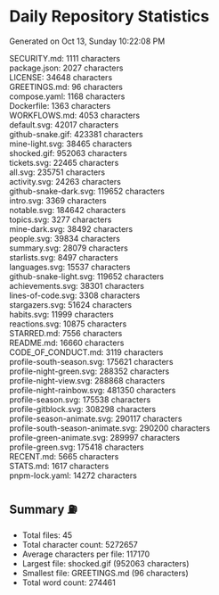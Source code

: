 # Daily Repository Statistics 
Generated on Oct 13, Sunday 10:22:08 PM  

SECURITY.md: 1111 characters  
package.json: 2027 characters  
LICENSE: 34648 characters  
GREETINGS.md: 96 characters  
compose.yaml: 1168 characters  
Dockerfile: 1363 characters  
WORKFLOWS.md: 4053 characters  
default.svg: 42017 characters  
github-snake.gif: 423381 characters  
mine-light.svg: 38465 characters  
shocked.gif: 952063 characters  
tickets.svg: 22465 characters  
all.svg: 235751 characters  
activity.svg: 24263 characters  
github-snake-dark.svg: 119652 characters  
intro.svg: 3369 characters  
notable.svg: 184642 characters  
topics.svg: 3277 characters  
mine-dark.svg: 38492 characters  
people.svg: 39834 characters  
summary.svg: 28079 characters  
starlists.svg: 8497 characters  
languages.svg: 15537 characters  
github-snake-light.svg: 119652 characters  
achievements.svg: 38301 characters  
lines-of-code.svg: 3308 characters  
stargazers.svg: 51624 characters  
habits.svg: 11999 characters  
reactions.svg: 10875 characters  
STARRED.md: 7556 characters  
README.md: 16660 characters  
CODE_OF_CONDUCT.md: 3119 characters  
profile-south-season.svg: 175621 characters  
profile-night-green.svg: 288352 characters  
profile-night-view.svg: 288868 characters  
profile-night-rainbow.svg: 481350 characters  
profile-season.svg: 175538 characters  
profile-gitblock.svg: 308298 characters  
profile-season-animate.svg: 290117 characters  
profile-south-season-animate.svg: 290200 characters  
profile-green-animate.svg: 289997 characters  
profile-green.svg: 175418 characters  
RECENT.md: 5665 characters  
STATS.md: 1617 characters  
pnpm-lock.yaml: 14272 characters  

## Summary ⛽  
- Total files: 45  
- Total character count: 5272657  
- Average characters per file: 117170  
- Largest file: shocked.gif (952063 characters)  
- Smallest file: GREETINGS.md (96 characters)  
- Total word count: 274461  

